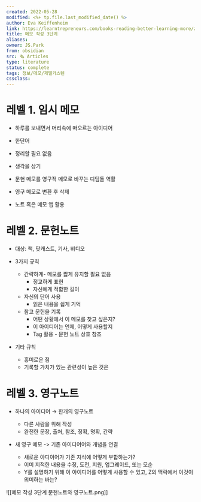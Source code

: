 ```yaml
---
created: 2022-05-28
modified: <%+ tp.file.last_modified_date() %>
author: Eva Keiffenheim
link: https://learntrepreneurs.com/books-reading-better-learning-more/zettelkastens-3-note-taking-levels-help-you-harvest-your-thoughts/
title: 메모 작성 3단계
aliases: 
owner: JS.Park
from: obsidian
src: 🗞 Articles 
type: literature 
status: complete 
tags: 정보/메모/제텔카스텐 
cssclass: 
---
```


# 레벨 1. 임시 메모
- 하루를 보내면서 머리속에 떠오르는 아이디어
- 한단어
- 정리할 필요 없음
- 생각을 상기

- 문헌 메모를 영구적 메모로 바꾸는 디딤돌 역활
- 영구 메모로 변환 후 삭제
- 노트 혹은 메모 앱 활용

# 레벨 2. 문헌노트
- 대상: 책, 팟캐스트, 기사, 비디오

- 3가지 규칙
	- 간략하게- 메모를 짧게 유지할 필요 없음
		- 정교하게 표현
		- 자신에게 적합한 길이
	- 자신의 단어 사용
		- 읽은 내용을 쉽게 기억
	- 참고 문헌을 기록
		- 어떤 상황에서 이 메모를 찾고 싶은지?
		- 이 아이디어는 언제, 어떻게 사용할지
		- Tag 활용 - 문헌 노트 상호 참조

- 기타 규칙
	- 흥미로운 점
	- 기록할 가치가 있는 관련성이 높은 것은

# 레벨 3. 영구노트
- 하나의 아이디어 → 한개의 영구노트
	- 다른 사람을 위해 작성
	- 완전한 문장, 출처, 참조, 정확, 명확, 간략

- 새 영구 메모 -> 기존 아이디어어와 개념을 연결
	- 새로운  아디이어가 기존 지식에 어떻게 부합하는가?
	- 이미 지적한 내용을 수정, 도전, 지원, 업그레이드, 또는 모순
	- Y를 설명하기 위해 이 아이디어를 어떻게 사용할 수 있고, Z의 맥락에서 이것이 의미하는 바는?

![[메모 작성 3단계 문헌노트와 영구노트.png]]
